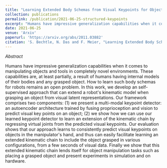 ```yaml
---
title: "Learning Extended Body Schemas from Visual Keypoints for Object Manipulation."
collection: publications
permalink: /publication/2021-06-25-structured-keypoints
excerpt: "Humans have impressive generalization capabilities when it comes to manipulating objects and tools in completely novel environments. These capabilities are, at least partially, a result of humans having internal models of their bodies and any grasped object. How to learn such body schemas for robots remains an open problem. In this work, we develop an self-supervised approach that can extend a robot's kinematic model when grasping an object from visual latent representations."
date: 2021-06-25
venue: 'Arxiv'
paperurl: 'https://arxiv.org/abs/2011.03882'
citation: 'S. Bechtle, N. Das and F. Meier, "Learning Extended Body Schemas from Visual Keypoints for Object Manipulation." <i>2020 arXiv preprint arXiv:2011.03882.</i>'
---
```

*Abstract*

Humans have impressive generalization capabilities when it comes to manipulating objects and tools in completely novel environments. These capabilities are, at least partially, a result of humans having internal models of their bodies and any grasped object. How to learn such body schemas for robots remains an open problem. In this work, we develop an self-supervised approach that can extend a robot's kinematic model when grasping an object from visual latent representations. Our framework comprises two components: (1) we present a multi-modal keypoint detector: an autoencoder architecture trained by fusing proprioception and vision to predict visual key points on an object; (2) we show how we can use our learned keypoint detector to learn an extension of the kinematic chain by regressing virtual joints from the predicted visual keypoints. Our evaluation shows that our approach learns to consistently predict visual keypoints on objects in the manipulator's hand, and thus can easily facilitate learning an extended kinematic chain to include the object grasped in various configurations, from a few seconds of visual data. Finally we show that this extended kinematic chain lends itself for object manipulation tasks such as placing a grasped object and present experiments in simulation and on hardware.
